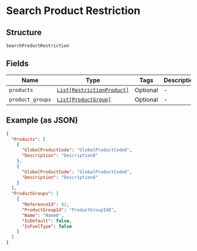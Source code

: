 
# Search Product Restriction

## Structure

`SearchProductRestriction`

## Fields

| Name | Type | Tags | Description |
|  --- | --- | --- | --- |
| `products` | [`List[RestrictionProduct]`](../../doc/models/restriction-product.md) | Optional | - |
| `product_groups` | [`List[ProductGroup]`](../../doc/models/product-group.md) | Optional | - |

## Example (as JSON)

```json
{
  "Products": [
    {
      "GlobalProductCode": "GlobalProductCode6",
      "Description": "Description8"
    },
    {
      "GlobalProductCode": "GlobalProductCode6",
      "Description": "Description8"
    }
  ],
  "ProductGroups": [
    {
      "ReferenceId": 82,
      "ProductGroupId": "ProductGroupId6",
      "Name": "Name0",
      "IsDefault": false,
      "IsFuelType": false
    }
  ]
}
```


